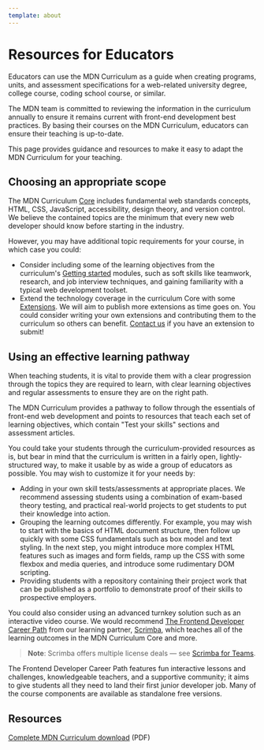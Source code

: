 ```yaml
---
template: about
---
```


# Resources for Educators

Educators can use the MDN Curriculum as a guide when creating programs, units, and assessment specifications for a web-related university degree, college course, coding school course, or similar.

The MDN team is committed to reviewing the information in the curriculum annually to ensure it remains current with front-end development best practices. By basing their courses on the MDN Curriculum, educators can ensure their teaching is up-to-date.

This page provides guidance and resources to make it easy to adapt the MDN Curriculum for your teaching.

## Choosing an appropriate scope

The MDN Curriculum [Core](./3-core/) includes fundamental web standards concepts, HTML, CSS, JavaScript, accessibility, design theory, and version control. We believe the contained topics are the minimum that every new web developer should know before starting in the industry.

However, you may have additional topic requirements for your course, in which case you could:

- Consider including some of the learning objectives from the curriculum's [Getting started](./2-getting-started/) modules, such as soft skills like teamwork, research, and job interview techniques, and gaining familiarity with a typical web development toolset.
- Extend the technology coverage in the curriculum Core with some [Extensions](./4-extensions/). We will aim to publish more extensions as time goes on. You could consider writing your own extensions and contributing them to the curriculum so others can benefit. [Contact us](/docs/MDN/Community/Communication_channels) if you have an extension to submit!

## Using an effective learning pathway

When teaching students, it is vital to provide them with a clear progression through the topics they are required to learn, with clear learning objectives and regular assessments to ensure they are on the right path.

The MDN Curriculum provides a pathway to follow through the essentials of front-end web development and points to resources that teach each set of learning objectives, which contain "Test your skills" sections and assessment articles.

You could take your students through the curriculum-provided resources as is, but bear in mind that the curriculum is written in a fairly open, lightly-structured way, to make it usable by as wide a group of educators as possible. You may wish to customize it for your needs by:

- Adding in your own skill tests/assessments at appropriate places. We recommend assessing students using a combination of exam-based theory testing, and practical real-world projects to get students to put their knowledge into action.
- Grouping the learning outcomes differently. For example, you may wish to start with the basics of HTML document structure, then follow up quickly with some CSS fundamentals such as box model and text styling. In the next step, you might introduce more complex HTML features such as images and form fields, ramp up the CSS with some flexbox and media queries, and introduce some rudimentary DOM scripting.
- Providing students with a repository containing their project work that can be published as a portfolio to demonstrate proof of their skills to prospective employers.

You could also consider using an advanced turnkey solution such as an interactive video course. We would recommend [The Frontend Developer Career Path](https://v2.scrimba.com/the-frontend-developer-career-path-c0j?via=mdn) from our learning partner, [Scrimba](https://scrimba.com?via=mdn), which teaches all of the learning outcomes in the MDN Curriculum Core and more.

> **Note**: Scrimba offers multiple license deals — see [Scrimba for Teams](https://v2.scrimba.com/teams?via=mdn-edu).

The Frontend Developer Career Path features fun interactive lessons and challenges, knowledgeable teachers, and a supportive community; it aims to give students all they need to land their first junior developer job. Many of the course components are available as standalone free versions.

## Resources

[Complete MDN Curriculum download](https://github.com/mdn/curriculum/releases/latest/download/MDN-Curriculum.pdf) (PDF)
